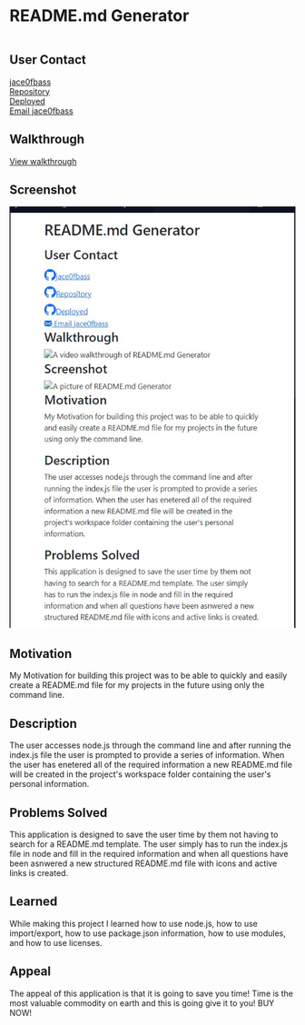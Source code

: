 
<!DOCTYPE md>
<html lang="en">
<head>
    <meta charset="UTF-8">
    <meta http-equiv="X-UA-Compatible" content="IE=edge">
    <meta name="viewport" content="width=device-width, initial-scale=1.0">
    <link href="https://cdn.jsdelivr.net/npm/bootstrap@5.2.2/dist/css/bootstrap.min.css" rel="stylesheet" integrity="sha384-Zenh87qX5JnK2Jl0vWa8Ck2rdkQ2Bzep5IDxbcnCeuOxjzrPF/et3URy9Bv1WTRi" crossorigin="anonymous">
    <link rel="stylesheet" href="https://cdn.jsdelivr.net/npm/bootstrap-icons@1.9.1/font/bootstrap-icons.css">
    <title>README.md generator</title>
</head>
<body>
    <div class="container">
    <h1>README.md Generator</h1>
        <div class="column">
                <h2>User Contact</h2>
                <a href="https://github.com/jace0fbass/"><i class="bi bi-github fs-3"></i>jace0fbass</a>
                    <br>
                <a href="https://github.com/jace0fbass/readme-generator"> 
                <i class="bi bi-github fs-3"></i>Repository
                </a>
                    <br>
                <a href="https://jace0fbass.github.io/readme-generator/">
                <i class="bi bi-github fs-3"></i>Deployed
                </a>
                    <br>
                <a href="mailto:<nowiki>jajones414@gmail.com?
                    subject=subject text"><i class="bi bi-envelope-fill"></i> Email jace0fbass
                </a>
                    <br>
                <h2>Walkthrough</h2>
                <a href="walkthrough">View walkthrough
                </a>
                    <br>
                <h2>Screenshot</h2>
                <img src="assests\readmeScreencap.jpg" class="img-fluid" alt="A picture of README.md Generator "/>
            </div>
            <div class="col-md-6">
                <h2>Motivation</h2> 
                    <p>My Motivation for building this project was to be able to quickly and easily create a README.md file for my projects in the future using only the command line.</p>
                <h2>Description</h2> 
                    <p>The user accesses node.js through the command line and after running the index.js file the user is prompted to provide a series of information. When the user has enetered all of the required information a new README.md file will be created in the project's workspace folder containing the user's personal information.</p>
                <h2>Problems Solved</h2> 
                    <p>This application is designed to save the user time by them not having to search for a README.md template. The user simply has to run the index.js file in node and fill in the required information and when all questions have been asnwered a new structured README.md file with icons and active links is created.</p>
                <h2>Learned</h2> 
                    <p>While making this project I learned how to use node.js, how to use import/export, how to use package.json information, how to use modules, and how to use licenses. </p>
                <h2>Appeal</h2> 
                    <p>The appeal of this application is that it is going to save you time! Time is the most valuable commodity on earth and this is going give it to you! BUY NOW!</p>
            </div>
        </div>
    </div>
</body>
</html>
    